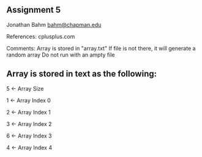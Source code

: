 ## Assignment 5
Jonathan Bahm    bahm@chapman.edu

References:
cplusplus.com

Comments:
Array is stored in "array.txt"
If file is not there, it will generate a random array
Do not run with an ampty file


## Array is stored in text as the following:

5 <- Array Size

1 <- Array Index 0

2 <- Array Index 1

3 <- Array Index 2

6 <- Array Index 3

4 <- Array Index 4
